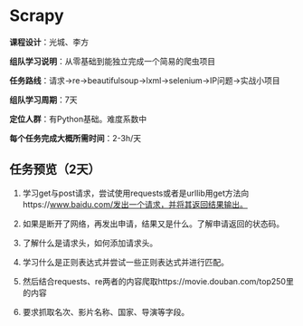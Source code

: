 # Scrapy

**课程设计**：光城、李方

**组队学习说明**：从零基础到能独立完成一个简易的爬虫项目

**任务路线**：请求→re→beautifulsoup→lxml→selenium→IP问题→实战小项目

**组队学习周期**：7天

**定位人群**：有Python基础。难度系数中

**每个任务完成大概所需时间**：2-3h/天


## 任务预览（2天）

1. 学习get与post请求，尝试使用requests或者是urllib用get方法向https://www.baidu.com/发出一个请求，并将其返回结果输出。

2. 如果是断开了网络，再发出申请，结果又是什么。了解申请返回的状态码。

3. 了解什么是请求头，如何添加请求头。

4. 学习什么是正则表达式并尝试一些正则表达式并进行匹配。

5. 然后结合requests、re两者的内容爬取https://movie.douban.com/top250里的内容

6. 要求抓取名次、影片名称、国家、导演等字段。